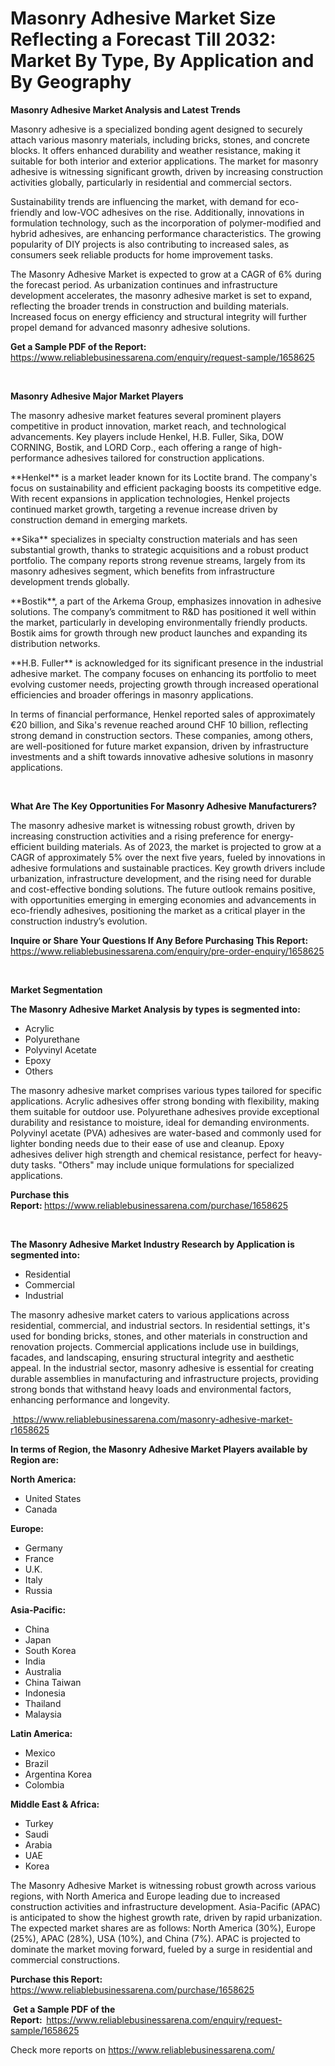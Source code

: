 <p><h1>Masonry Adhesive Market Size Reflecting a Forecast Till 2032: Market By Type, By Application and By Geography</h1></p><p><strong>Masonry Adhesive Market Analysis and Latest Trends</strong></p>
<p><p>Masonry adhesive is a specialized bonding agent designed to securely attach various masonry materials, including bricks, stones, and concrete blocks. It offers enhanced durability and weather resistance, making it suitable for both interior and exterior applications. The market for masonry adhesive is witnessing significant growth, driven by increasing construction activities globally, particularly in residential and commercial sectors.</p><p>Sustainability trends are influencing the market, with demand for eco-friendly and low-VOC adhesives on the rise. Additionally, innovations in formulation technology, such as the incorporation of polymer-modified and hybrid adhesives, are enhancing performance characteristics. The growing popularity of DIY projects is also contributing to increased sales, as consumers seek reliable products for home improvement tasks.</p><p>The Masonry Adhesive Market is expected to grow at a CAGR of 6% during the forecast period. As urbanization continues and infrastructure development accelerates, the masonry adhesive market is set to expand, reflecting the broader trends in construction and building materials. Increased focus on energy efficiency and structural integrity will further propel demand for advanced masonry adhesive solutions.</p></p>
<p><strong>Get a Sample PDF of the Report:&nbsp;</strong> <a href="https://www.reliablebusinessarena.com/enquiry/request-sample/1658625?utm_campaign=3214&utm_medium=2&utm_source=Github&utm_content=ia&utm_term=31032025&utm_id=masonry-adhesive">https://www.reliablebusinessarena.com/enquiry/request-sample/1658625</a></p>
<p>&nbsp;</p>
<p><strong>Masonry Adhesive Major Market Players</strong></p>
<p><p>The masonry adhesive market features several prominent players competitive in product innovation, market reach, and technological advancements. Key players include Henkel, H.B. Fuller, Sika, DOW CORNING, Bostik, and LORD Corp., each offering a range of high-performance adhesives tailored for construction applications.</p><p>**Henkel** is a market leader known for its Loctite brand. The company's focus on sustainability and efficient packaging boosts its competitive edge. With recent expansions in application technologies, Henkel projects continued market growth, targeting a revenue increase driven by construction demand in emerging markets.</p><p>**Sika** specializes in specialty construction materials and has seen substantial growth, thanks to strategic acquisitions and a robust product portfolio. The company reports strong revenue streams, largely from its masonry adhesives segment, which benefits from infrastructure development trends globally.</p><p>**Bostik**, a part of the Arkema Group, emphasizes innovation in adhesive solutions. The company’s commitment to R&D has positioned it well within the market, particularly in developing environmentally friendly products. Bostik aims for growth through new product launches and expanding its distribution networks.</p><p>**H.B. Fuller** is acknowledged for its significant presence in the industrial adhesive market. The company focuses on enhancing its portfolio to meet evolving customer needs, projecting growth through increased operational efficiencies and broader offerings in masonry applications.</p><p>In terms of financial performance, Henkel reported sales of approximately €20 billion, and Sika's revenue reached around CHF 10 billion, reflecting strong demand in construction sectors. These companies, among others, are well-positioned for future market expansion, driven by infrastructure investments and a shift towards innovative adhesive solutions in masonry applications.</p></p>
<p>&nbsp;</p>
<p><strong>What Are The Key Opportunities For Masonry Adhesive Manufacturers?</strong></p>
<p><p>The masonry adhesive market is witnessing robust growth, driven by increasing construction activities and a rising preference for energy-efficient building materials. As of 2023, the market is projected to grow at a CAGR of approximately 5% over the next five years, fueled by innovations in adhesive formulations and sustainable practices. Key growth drivers include urbanization, infrastructure development, and the rising need for durable and cost-effective bonding solutions. The future outlook remains positive, with opportunities emerging in emerging economies and advancements in eco-friendly adhesives, positioning the market as a critical player in the construction industry’s evolution.</p></p>
<p><strong>Inquire or Share Your Questions If Any Before Purchasing This Report:</strong> <a href="https://www.reliablebusinessarena.com/enquiry/pre-order-enquiry/1658625?utm_campaign=3214&utm_medium=2&utm_source=Github&utm_content=ia&utm_term=31032025&utm_id=masonry-adhesive">https://www.reliablebusinessarena.com/enquiry/pre-order-enquiry/1658625</a></p>
<p>&nbsp;</p>
<p><strong>Market Segmentation</strong></p>
<p><strong>The Masonry Adhesive Market Analysis by types is segmented into:</strong></p>
<p><ul><li>Acrylic</li><li>Polyurethane</li><li>Polyvinyl Acetate</li><li>Epoxy</li><li>Others</li></ul></p>
<p><p>The masonry adhesive market comprises various types tailored for specific applications. Acrylic adhesives offer strong bonding with flexibility, making them suitable for outdoor use. Polyurethane adhesives provide exceptional durability and resistance to moisture, ideal for demanding environments. Polyvinyl acetate (PVA) adhesives are water-based and commonly used for lighter bonding needs due to their ease of use and cleanup. Epoxy adhesives deliver high strength and chemical resistance, perfect for heavy-duty tasks. "Others" may include unique formulations for specialized applications.</p></p>
<p><strong>Purchase this Report:&nbsp;</strong><a href="https://www.reliablebusinessarena.com/purchase/1658625?utm_campaign=3214&utm_medium=2&utm_source=Github&utm_content=ia&utm_term=31032025&utm_id=masonry-adhesive">https://www.reliablebusinessarena.com/purchase/1658625</a></p>
<p>&nbsp;</p>
<p><strong>The Masonry Adhesive Market Industry Research by Application is segmented into:</strong></p>
<p><ul><li>Residential</li><li>Commercial</li><li>Industrial</li></ul></p>
<p><p>The masonry adhesive market caters to various applications across residential, commercial, and industrial sectors. In residential settings, it's used for bonding bricks, stones, and other materials in construction and renovation projects. Commercial applications include use in buildings, facades, and landscaping, ensuring structural integrity and aesthetic appeal. In the industrial sector, masonry adhesive is essential for creating durable assemblies in manufacturing and infrastructure projects, providing strong bonds that withstand heavy loads and environmental factors, enhancing performance and longevity.</p></p>
<p><a href="https://www.reliablebusinessarena.com/masonry-adhesive-market-r1658625?utm_campaign=3214&utm_medium=2&utm_source=Github&utm_content=ia&utm_term=31032025&utm_id=masonry-adhesive">&nbsp;https://www.reliablebusinessarena.com/masonry-adhesive-market-r1658625</a></p>
<p><strong>In terms of Region, the Masonry Adhesive Market Players available by Region are:</strong></p>
<p>
    <p> <strong> North America: </strong>
        <ul>
            <li>United States</li>
            <li>Canada</li>
        </ul>
        </p> 
    <p> <strong> Europe: </strong>
        <ul>
            <li>Germany</li>
            <li>France</li>
            <li>U.K.</li>
            <li>Italy</li>
            <li>Russia</li>
        </ul>
        </p> 
    <p> <strong> Asia-Pacific: </strong>
        <ul>
            <li>China</li>
            <li>Japan</li>
            <li>South Korea</li>
            <li>India</li>
            <li>Australia</li>
            <li>China Taiwan</li>
            <li>Indonesia</li>
            <li>Thailand</li>
            <li>Malaysia</li>
        </ul>
        </p> 
    <p> <strong> Latin America: </strong>
        <ul>
            <li>Mexico</li>
            <li>Brazil</li>
            <li>Argentina Korea</li>
            <li>Colombia</li>
        </ul>
        </p> 
    <p> <strong> Middle East & Africa: </strong>
        <ul>
            <li>Turkey</li>
            <li>Saudi</li>
            <li>Arabia</li>
            <li>UAE</li>
            <li>Korea</li>
        </ul>
    </p>
    </p>
<p><p>The Masonry Adhesive Market is witnessing robust growth across various regions, with North America and Europe leading due to increased construction activities and infrastructure development. Asia-Pacific (APAC) is anticipated to show the highest growth rate, driven by rapid urbanization. The expected market shares are as follows: North America (30%), Europe (25%), APAC (28%), USA (10%), and China (7%). APAC is projected to dominate the market moving forward, fueled by a surge in residential and commercial constructions.</p></p>
<p><strong>Purchase this Report: </strong><a href="https://www.reliablebusinessarena.com/purchase/1658625?utm_campaign=3214&utm_medium=2&utm_source=Github&utm_content=ia&utm_term=31032025&utm_id=masonry-adhesive">https://www.reliablebusinessarena.com/purchase/1658625</a></p>
<p>&nbsp;<strong>Get a Sample PDF of the Report:&nbsp;&nbsp;</strong><a href="https://www.reliablebusinessarena.com/enquiry/request-sample/1658625?utm_campaign=3214&utm_medium=2&utm_source=Github&utm_content=ia&utm_term=31032025&utm_id=masonry-adhesive">https://www.reliablebusinessarena.com/enquiry/request-sample/1658625</a></p>
<p><strong></strong></p>
<p>Check more reports on <a href="https://www.reliablebusinessarena.com/?utm_campaign=3214&utm_medium=2&utm_source=Github&utm_content=ia&utm_term=31032025&utm_id=masonry-adhesive">https://www.reliablebusinessarena.com/</a></p>
